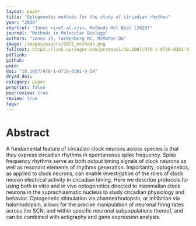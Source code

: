 ```yaml
---
layout: paper
title: "Optogenetic methods for the study of circadian rhythms"
year: "2020"
shortref: "Jones <i>et al.</i>, Methods Mol Biol (2020)"
journal: "Methods in Molecular Biology"
authors: "Jones JR, Tackenberg MC, McMahon DG"
image: /images/papers/2021_methods.png
fulltext: https://link.springer.com/protocol/10.1007/978-1-0716-0381-9_24
pdflink: 
github: 
pmid: 
doi: "10.1007/978-1-0716-0381-9_24"
dryad_doi: 
category: paper
preprint: false
peerreview: true
review: true
tags:   
---
```


# Abstract 

A fundamental feature of circadian clock neurons across species is that they express circadian rhythms in spontaneous spike frequency. Spike frequency rhythms serve as both output timing signals of clock neurons as well as resonant elements of rhythms generation. Importantly, optogenetics, as applied to clock neurons, can enable investigation of the roles of clock neuron electrical activity in circadian timing. Here we describe protocols for using both in vitro and in vivo optogenetics directed to mammalian clock neurons in the suprachiasmatic nucleus to study circadian physiology and behavior. Optogenetic stimulation via channelrhodopsin, or inhibition via halorhodopsin, allows for the precise manipulation of neuronal firing rates across the SCN, and within specific neuronal subpopulations thereof, and can be combined with actigraphy and gene expression analysis.